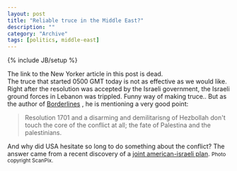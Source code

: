 ```yaml
--- 
layout: post 
title: "Reliable truce in the Middle East?"
description: ""
category: "Archive"
tags: [politics, middle-east]
---
```

{% include JB/setup %}  
<div class="alert alert-warning" role="alert"><span class="glyphicon glyphicon-warning-sign"></span>The link to the New Yorker article in this post is dead.</div>
The truce that started 0500 GMT today is not as effective as we would like. Right after the resolution was accepted by the Israeli government, the Israeli ground forces in Lebanon was trippled. Funny way of making truce..
But as the author of <a href="http://nidstang.blogspot.com/2006/08/en-realpolitisk-fantasiverden.html">Borderlines</a> , he is mentioning a very good point:

>Resolution 1701 and a disarming and demilitarisng of Hezbollah don't touch the core of the conflict at all; the fate of Palestina and the palestinians.

And why did USA hesitate so long to do something about the conflict? The answer came from a recent discovery of a <a href="http://www.newyorker.com/fact/content/articles/060821fa_fact">joint american-israeli plan</a>.
<small>Photo copyright ScanPix.</small>
